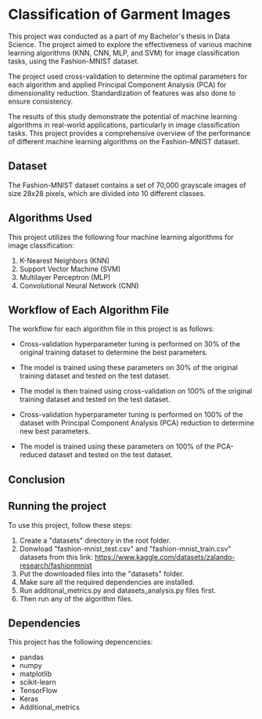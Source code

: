 # Classification of Garment Images

This project was conducted as a part of my Bachelor's thesis in Data Science. The project aimed to explore the effectiveness of various machine learning algorithms (KNN, CNN, MLP, and SVM) for image classification tasks, using the Fashion-MNIST dataset.

The project used cross-validation to determine the optimal parameters for each algorithm and applied Principal Component Analysis (PCA) for dimensionality reduction. Standardization of features was also done to ensure consistency.

The results of this study demonstrate the potential of machine learning algorithms in real-world applications, particularly in image classification tasks. This project provides a comprehensive overview of the performance of different machine learning algorithms on the Fashion-MNIST dataset.

## Dataset

The Fashion-MNIST dataset contains a set of 70,000 grayscale images of size 28x28 pixels, which are divided into 10 different classes. 


## Algorithms Used

This project utilizes the following four machine learning algorithms for image classification:

1. K-Nearest Neighbors (KNN)
2. Support Vector Machine (SVM)
3. Multilayer Perceptron (MLP)
4. Convolutional Neural Network (CNN)


## Workflow of Each Algorithm File

The workflow for each algorithm file in this project is as follows:

- Cross-validation hyperparameter tuning is performed on 30% of the original training dataset to determine the best parameters.
- The model is trained using these parameters on 30% of the original training dataset and tested on the test dataset.

- The model is then trained using cross-validation on 100% of the original training dataset and tested on the test dataset.

- Cross-validation hyperparameter tuning is performed on 100% of the dataset with Principal Component Analysis (PCA) reduction to determine new best parameters.
- The model is trained using these parameters on 100% of the PCA-reduced dataset and tested on the test dataset.


## Conclusion


## Running the project

To use this project, follow these steps:

1. Create a "datasets" directory in the root folder.
2. Donwload "fashion-mnist_test.csv" and "fashion-mnist_train.csv" datasets from this link:
    https://www.kaggle.com/datasets/zalando-research/fashionmnist
3. Put the downloaded files into the "datasets" folder.
4. Make sure all the required dependencies are installed.
5. Run additonal_metrics.py and datasets_analysis.py files first.
6. Then run any of the algorithm files.


## Dependencies

This project has the following depencencies:

- pandas
- numpy
- matplotlib
- scikit-learn
- TensorFlow
- Keras
- Additional_metrics